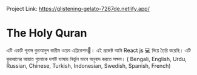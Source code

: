 Project Link: https://glistening-gelato-7267de.netlify.app/

# The Holy Quran
এটি একটি পূনাঙ্গ কুরআনুল কারীম ওয়েব এপ্লিকেশন🙂। 
এই প্রজেক্ট আমি React js 💻 দিয়ে তৈরি করেছি। 
এটি কুরআনের আয়াত গুলোকে দশটি ভাষায় নির্ভুল ভাবে অনুবাদ করতে সক্ষম।
( Bengali, English, Urdu, Russian, Chinese, Turkish, Indonesian, Swedish, Spanish, French)
